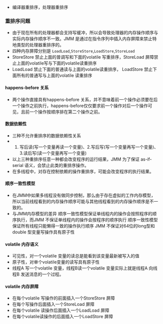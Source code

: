 * 编译器重排序，处理器重排序

### 重排序问题

* 由于现在所有的处理器都会支持写缓冲，所以会导致处理器的内存操作顺序与实际内存操作顺序不一致。JMM 是通过在指令序列中插入内存屏障来禁止特地类型的处理器重排序的。
* 四种内存屏障分别是 `LoadLoad`,`StoreStore`,`LoadStore`,`StoreLoad`
* StoreStore 禁止上面的普调写和下面的volatile 写重排序，StoreLoad 屏障禁止上面的volatile写与下面的volatile读重排序
* LoadLoad 禁止下面的普通读与上面的volatile读重排序， LoadStore 禁止下面所有的普通写与上面的volatile 读重排序

#### happens-before 关系

* 两个操作直接具有happens-before 关系，并不意味着前一个操作必须要在后一个操作之前执行，happens-before仅仅要求前一个操作对后一个操作可见，且前一个操作按顺序排在第二个操作之前。




#### 数据依赖性

* 三种不允许重排序的数据依赖性关系
* 1. 写后读(写一个变量再读一个变量)、2.写后写(写一个变量再写一个变量)、3.读后写(读一个变量再写一个变量)
* 以上三种重排序任意一种都会改变程序的运行结果，JMM 为了保证 as-if-serial 语义，会禁止此类的重排序操作。
* 在多线程中，对存在控制依赖的操作重排序，可能会改变程序的执行结果。

#### 顺序一致性模型

* 在JMM中如果多线程没有做同步控制，那么由于存在虚拟的工作内存模型，所以当前线程看到的内存操作顺序可能与其他线程看到的内存操作顺序是不一致的。
* 与JMM内存模型的差异
顺序一致性模型保证单线程内的操作会按照程序的顺序执行，而JMM 不保证单线程内的操作会按程序的顺序执行
顺序一致性模型保证所有线程只能懒得一致的操作执行顺序
JMM 不保证对64位的long型和double 型变量写操作具有原子性

#### volatile 内存语义
* 可见性，对一个volatile 变量的读总是能看到该变量最新被写入的值
* 原子性，对单个volatile变量的读写具有原子性
* 线程A 写一个volatile 变量，线程B读一个volatile 变量实际上就是线程A 向线程B 发送消息的一个过程。

#### volatile 内存屏障

* 在每个volatile 写操作的前面插入一个StoreStore 屏障
* 在每个写操作后面插入一个StoreLoad 屏障
* 在每个volatile 读操作后面插入一个LoadLoad 屏障
* 在每个volatile读操作的后面插入一个LoadStore 屏障
